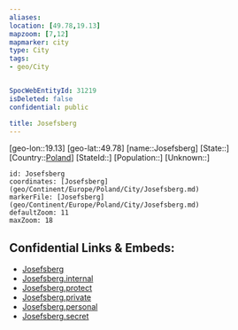```yaml
---
aliases: 
location: [49.78,19.13]
mapzoom: [7,12] 
mapmarker: city 
type: City
tags:
- geo/City


SpocWebEntityId: 31219
isDeleted: false
confidential: public

title: Josefsberg
---
```

[geo-lon::19.13]
[geo-lat::49.78]
[name::Josefsberg]
[State::]
[Country::[Poland](geo/Continent/Europe/Poland.md)]
[StateId::]
[Population::]
[Unknown::]


```leaflet
id: Josefsberg
coordinates: [Josefsberg](geo/Continent/Europe/Poland/City/Josefsberg.md)
markerFile: [Josefsberg](geo/Continent/Europe/Poland/City/Josefsberg.md)
defaultZoom: 11 
maxZoom: 18
```


## Confidential Links & Embeds: 
- [Josefsberg](../../../../../../_public/geo/Continent/Europe/Poland/City/Josefsberg.md) 
- [Josefsberg.internal](../../../../../../_internal/geo/Continent/Europe/Poland/City/Josefsberg.internal.md) 
- [Josefsberg.protect](../../../../../../_protect/geo/Continent/Europe/Poland/City/Josefsberg.protect.md) 
- [Josefsberg.private](../../../../../../_private/geo/Continent/Europe/Poland/City/Josefsberg.private.md) 
- [Josefsberg.personal](../../../../../../_personal/geo/Continent/Europe/Poland/City/Josefsberg.personal.md) 
- [Josefsberg.secret](../../../../../../_secret/geo/Continent/Europe/Poland/City/Josefsberg.secret.md) 
